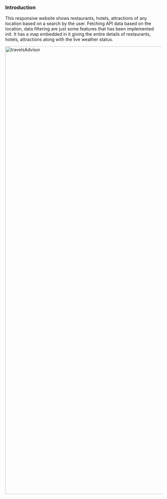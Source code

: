 ### Introduction
This responsive website shows restaurants, hotels, attractions of any location based on a search by the user. Fetching API data based on the location, data filtering are just some features that has been implemented init. It has a map embedded in it giving the entire details of restaurants, hotels, attractions along with the live weather status.

<img width="1437" alt="travelsAdvisor" src="https://user-images.githubusercontent.com/47072868/131823205-741dab3c-aa5b-4681-90a5-9eaf83783253.png">

